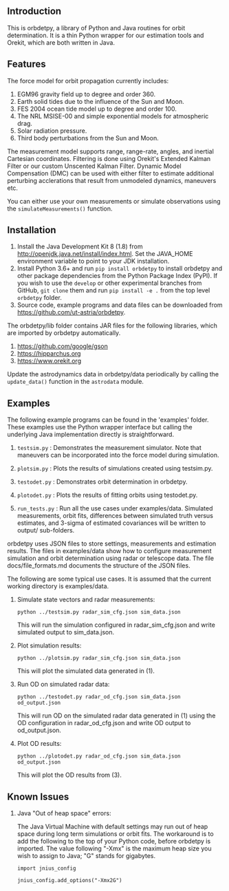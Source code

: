 Introduction
------------

This is orbdetpy, a library of Python and Java routines for orbit
determination. It is a thin Python wrapper for our estimation tools
and Orekit, which are both written in Java. 

Features
--------

The force model for orbit propagation currently includes:

1. EGM96 gravity field up to degree and order 360.
2. Earth solid tides due to the influence of the Sun and Moon.
3. FES 2004 ocean tide model up to degree and order 100.
4. The NRL MSISE-00 and simple exponential models for atmospheric drag.
5. Solar radiation pressure.
6. Third body perturbations from the Sun and Moon.

The measurement model supports range, range-rate, angles, and inertial
Cartesian coordinates. Filtering is done using Orekit's Extended Kalman
Filter or our custom Unscented Kalman Filter. Dynamic Model Compensation
(DMC) can be used with either filter to estimate additional perturbing
acclerations that result from unmodeled dynamics, maneuvers etc.

You can either use your own measurements or simulate observations using
the `simulateMeasurements()` function.

Installation
------------

1. Install the Java Development Kit 8 (1.8) from
   <http://openjdk.java.net/install/index.html>. Set the JAVA_HOME
   environment variable to point to your JDK installation.
2. Install Python 3.6+ and run `pip install orbdetpy` to install orbdetpy 
   and other package dependencies from the Python Package Index (PyPI).
   If you wish to use the `develop` or other experimental branches from
   GitHub, `git clone` them and run `pip install -e .` from the top level
   `orbdetpy` folder.
3. Source code, example programs and data files can be downloaded from 
   <https://github.com/ut-astria/orbdetpy>.

The orbdetpy/lib folder contains JAR files for the following libraries,
which are imported by orbdetpy automatically.

1. <https://github.com/google/gson>
2. <https://hipparchus.org> 
3. <https://www.orekit.org>

Update the astrodynamics data in orbdetpy/data periodically by calling
the `update_data()` function in the `astrodata` module.

Examples
--------

The following example programs can be found in the 'examples' folder.
These examples use the Python wrapper interface but calling the
underlying Java implementation directly is straightforward.

1. `testsim.py` : Demonstrates the measurement simulator. Note that
   maneuvers can be incorporated into the force model during simulation.

2. `plotsim.py` : Plots the results of simulations created using testsim.py.

3. `testodet.py` : Demonstrates orbit determination in orbdetpy.

4. `plotodet.py` : Plots the results of fitting orbits using testodet.py.

5. `run_tests.py` : Run all the use cases under examples/data. Simulated
   measurements, orbit fits, differences between simulated truth versus
   estimates, and 3-sigma of estimated covariances will be written to
   output/ sub-folders.

orbdetpy uses JSON files to store settings, measurements and estimation
results. The files in examples/data show how to configure measurement
simulation and orbit determination using radar or telescope data. The
file docs/file_formats.md documents the structure of the JSON files.

The following are some typical use cases. It is assumed that the current
working directory is examples/data.

1. Simulate state vectors and radar measurements:

   `python ../testsim.py radar_sim_cfg.json sim_data.json`

   This will run the simulation configured in radar_sim_cfg.json and
   write simulated output to sim_data.json.

2. Plot simulation results:

   `python ../plotsim.py radar_sim_cfg.json sim_data.json`

   This will plot the simulated data generated in (1).

3. Run OD on simulated radar data:

   `python ../testodet.py radar_od_cfg.json sim_data.json od_output.json`

   This will run OD on the simulated radar data generated in (1)
   using the OD configuration in radar_od_cfg.json and write OD
   output to od_output.json.

4. Plot OD results:

   `python ../plotodet.py radar_od_cfg.json sim_data.json od_output.json`

   This will plot the OD results from (3).

Known Issues
------------

1. Java "Out of heap space" errors:

   The Java Virtual Machine with default settings may run out of heap
   space during long term simulations or orbit fits. The workaround
   is to add the following to the top of your Python code, before
   orbdetpy is imported. The value following "-Xmx" is the maximum
   heap size you wish to assign to Java; "G" stands for gigabytes.

   `import jnius_config`

   `jnius_config.add_options("-Xmx2G")`
